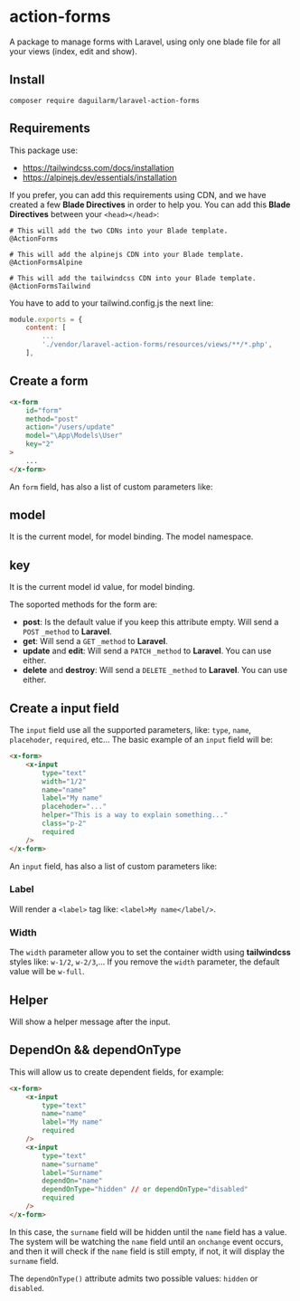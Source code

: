 # action-forms
 A package to manage forms with Laravel, using only one blade file for all your views (index, edit and show).

## Install 

```
composer require daguilarm/laravel-action-forms
```

## Requirements 

This package use:

- https://tailwindcss.com/docs/installation
- https://alpinejs.dev/essentials/installation

If you prefer, you can add this requirements using CDN, and we have created a few **Blade Directives** in order to help you. You can add this **Blade Directives** between your `<head></head>`:

```
# This will add the two CDNs into your Blade template.
@ActionForms
```

```
# This will add the alpinejs CDN into your Blade template.
@ActionFormsAlpine
```

```
# This will add the tailwindcss CDN into your Blade template.
@ActionFormsTailwind
```

You have to add to your tailwind.config.js the next line:

```js
module.exports = {
    content: [
        ...
        './vendor/laravel-action-forms/resources/views/**/*.php',
    ],
```

## Create a form 

```html
<x-form
    id="form"
    method="post"
    action="/users/update"
    model="\App\Models\User"
    key="2"
>
    ...
</x-form>
```

An `form` field, has also a list of custom parameters like:

## model 

It is the current model, for model binding. The model namespace.

## key

It is the current model id value, for model binding.

The soported methods for the form are:

- **post**: Is the default value if you keep this attribute empty. Will send a `POST` `_method` to **Laravel**.
- **get**: Will send a `GET` `_method` to **Laravel**.
- **update** and **edit**: Will send a `PATCH` `_method` to **Laravel**. You can use either.
- **delete** and **destroy**: Will send a `DELETE` `_method` to **Laravel**. You can use either.

## Create a input field

The `input` field use all the supported parameters, like: `type`, `name`, `placehoder`, `required`, etc... The basic example of an `input` field will be:

```html
<x-form>
    <x-input
        type="text"
        width="1/2"
        name="name"
        label="My name"
        placehoder="..."
        helper="This is a way to explain something..."
        class="p-2"
        required
    />
</x-form>
```

An `input` field, has also a list of custom parameters like:

### Label 

Will render a `<label>` tag like: `<label>My name</label/>`.

### Width 

The `width` parameter allow you to set the container width using **tailwindcss** styles like: `w-1/2`, `w-2/3`,... If you remove the `width` parameter, the default value will be `w-full`.

## Helper 

Will show a helper message after the input.

## DependOn && dependOnType

This will allow us to create dependent fields, for example:

```html
<x-form>
    <x-input
        type="text"
        name="name"
        label="My name"
        required
    />
    <x-input
        type="text"
        name="surname"
        label="Surname"
        dependOn="name"
        dependOnType="hidden" // or dependOnType="disabled"
        required
    />
</x-form>
```

In this case, the `surname` field will be hidden until the `name` field has a value. The system will be watching the `name` field until an `onchange` event occurs, and then it will check if the `name` field is still empty, if not, it will display the `surname` field. 

The `dependOnType()` attribute admits two possible values: `hidden` or `disabled`.